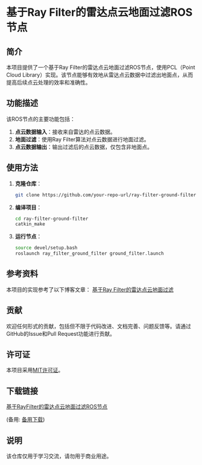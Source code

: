 # 基于Ray Filter的雷达点云地面过滤ROS节点

## 简介

本项目提供了一个基于Ray Filter的雷达点云地面过滤ROS节点，使用PCL（Point Cloud Library）实现。该节点能够有效地从雷达点云数据中过滤出地面点，从而提高后续点云处理的效率和准确性。

## 功能描述

该ROS节点的主要功能包括：

1. **点云数据输入**：接收来自雷达的点云数据。
2. **地面过滤**：使用Ray Filter算法对点云数据进行地面过滤。
3. **点云数据输出**：输出过滤后的点云数据，仅包含非地面点。

## 使用方法

1. **克隆仓库**：
    ```bash
    git clone https://github.com/your-repo-url/ray-filter-ground-filter.git
    ```

2. **编译项目**：
    ```bash
    cd ray-filter-ground-filter
    catkin_make
    ```

3. **运行节点**：
    ```bash
    source devel/setup.bash
    roslaunch ray_filter_ground_filter ground_filter.launch
    ```

## 参考资料

本项目的实现参考了以下博客文章：
[基于Ray Filter的雷达点云地面过滤](https://blog.csdn.net/AdamShan/article/details/82901295)

## 贡献

欢迎任何形式的贡献，包括但不限于代码改进、文档完善、问题反馈等。请通过GitHub的Issue和Pull Request功能进行贡献。

## 许可证

本项目采用[MIT许可证](LICENSE)。

## 下载链接
[基于RayFilter的雷达点云地面过滤ROS节点](https://pan.quark.cn/s/d4fefb493c0b) 

(备用: [备用下载](https://pan.baidu.com/s/1VWfRMLVh8vtVfuugwtfG8Q?pwd=1234))

## 说明

该仓库仅用于学习交流，请勿用于商业用途。
